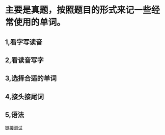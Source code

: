 # 主要是真题，按照题目的形式来记一些经常使用的单词。
## 1,看字写读音






## 2,看读音写字



## 3,选择合适的单词


## 4,接头接尾词

## 5,语法








































[链接测试](./jVerbs.md)
